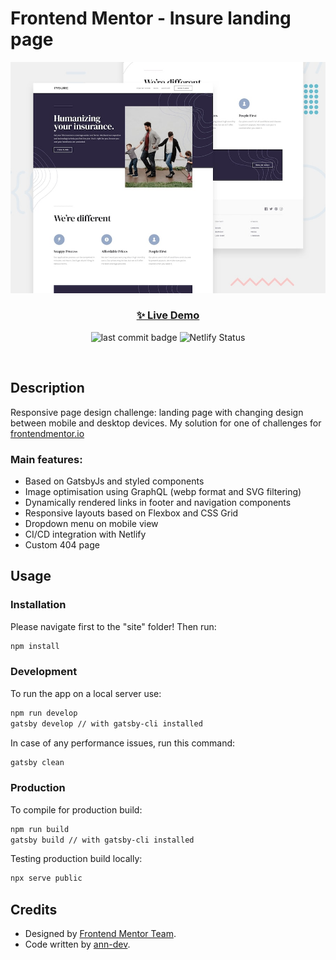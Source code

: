 # Frontend Mentor - Insure landing page

![Design preview for the Insure landing page coding challenge](./preview.jpg)

<h3 align="center"><a href="https://fem-insure-landing-page.netlify.app/" target="_blank">✨ Live Demo</a></h3>

<p align="center">
  <img alt="last commit badge" src="https://img.shields.io/github/last-commit/ann-dev/fem-insure-page?style=flat-square" />
  <img alt="Netlify Status" src="https://api.netlify.com/api/v1/badges/c454faae-f6aa-499d-93b8-202a916a0c22/deploy-status" />
</p><br />

## Description

<p>Responsive page design challenge: landing page with changing design between mobile and desktop devices. My solution for one of challenges for
  <a href="https://www.frontendmentor.io/profile/ann-dev">frontendmentor.io</a>
</p>

<h3>Main features:</h3>
<ul>
    <li>Based on GatsbyJs and styled components<br /></li>
    <li>Image optimisation using GraphQL (webp format and SVG filtering)</li>
    <li>Dynamically rendered links in footer and navigation components</li>
    <li>Responsive layouts based on Flexbox and CSS Grid</li>
    <li>Dropdown menu on mobile view</li>
    <li>CI/CD integration with Netlify</li>
    <li>Custom 404 page</li>
</ul>

## Usage

### Installation

Please navigate first to the "site" folder! Then run:

```sh
npm install
```

### Development

To run the app on a local server use:

```sh
npm run develop
gatsby develop // with gatsby-cli installed
```

In case of any performance issues, run this command:

```sh
gatsby clean
```

### Production

To compile for production build:

```sh
npm run build
gatsby build // with gatsby-cli installed
```

Testing production build locally:

```sh
npx serve public
```

## Credits

-   Designed by [Frontend Mentor Team](https://www.frontendmentor.io/).
-   Code written by [ann-dev](https://github.com/ann-dev).
